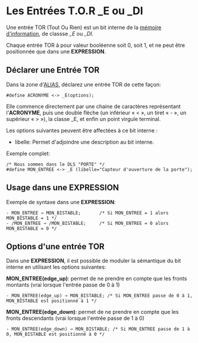 # Les Entrées T.O.R _E ou _DI

Une entrée TOR (Tout Ou Rien) est un bit interne de la [mémoire d'information](dls.md#memoire-d'informations), de classse *_E* ou *_DI*.

Chaque entrée TOR à pour valeur booléenne soit 0, soit 1, et ne peut être positionnée que dans une **EXPRESSION**.

## Déclarer une Entrée TOR

Dans la zone d'[ALIAS](dls_alias.md), déclarez une entrée TOR de cette façon:

    #define ACRONYME <-> _E(options);

Elle commence directement par une chaine de caractères représentant l'**ACRONYME**, puis une double flèche (un inférieur « < », un tiret « - », un supérieur « > »),
la classe _E, et enfin un point virgule terminal.

Les options suivantes peuvent être affectées à ce bit interne :

* libelle: Permet d'adjoindre une description au bit interne.

Exemple complet:

    /* Nous sommes dans le DLS "PORTE" */
    #define MON_ENTREE <-> _E (libelle="Capteur d'ouverture de la porte");

## Usage dans une EXPRESSION

Exemple de syntaxe dans une **EXPRESSION**:

    - MON_ENTREE → MON_BISTABLE;       /* Si MON_ENTREE = 1 alors MON_BISTABLE = 1 */
    - /MON_ENTREE → /MON_BISTABLE;     /* Si MON_ENTREE = 0 alors MON_BISTABLE = 0 */

## Options d'une entrée TOR

Dans une **EXPRESSION**, il est possible de moduler la sémantique du bit interne en utilisant les options suivantes:

**MON_ENTREE(edge_up)**: permet de ne prendre en compte que les fronts montants (vrai lorsque l'entrée passe de 0 à 1)

    - MON_ENTREE(edge_up) → MON_BISTABLE; /* Si MON_ENTREE passe de 0 à 1, MON_BISTABLE est positionné à 1 */

**MON_ENTREE(edge_down)**: permet de ne prendre en compte que les fronts descendants (vrai lorsque l'entrée passe de 1 à 0)

    - MON_ENTREE(edge_down) → MON_BISTABLE; /* Si MON_ENTREE passe de 1 à 0, MON_BISTABLE est positionné à 0 */
